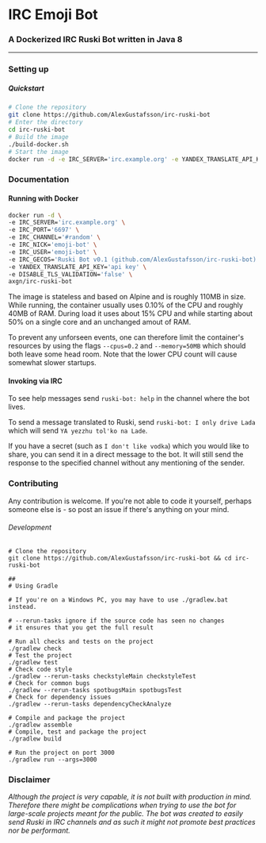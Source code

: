 # IRC Emoji Bot
### A Dockerized IRC Ruski Bot written in Java 8
***

### Setting up

##### Quickstart

```Bash
# Clone the repository
git clone https://github.com/AlexGustafsson/irc-ruski-bot
# Enter the directory
cd irc-ruski-bot
# Build the image
./build-docker.sh
# Start the image
docker run -d -e IRC_SERVER='irc.example.org' -e YANDEX_TRANSLATE_API_KEY='api key' --restart always axgn/irc-ruski-bot
```

### Documentation

#### Running with Docker

```Bash
docker run -d \
-e IRC_SERVER='irc.example.org' \
-e IRC_PORT='6697' \
-e IRC_CHANNEL='#random' \
-e IRC_NICK='emoji-bot' \
-e IRC_USER='emoji-bot' \
-e IRC_GECOS='Ruski Bot v0.1 (github.com/AlexGustafsson/irc-ruski-bot)' \
-e YANDEX_TRANSLATE_API_KEY='api key' \
-e DISABLE_TLS_VALIDATION='false' \
axgn/irc-ruski-bot
```

The image is stateless and based on Alpine and is roughly 110MB in size. While running, the container usually uses 0.10% of the CPU and roughly 40MB of RAM. During load it uses about 15% CPU and while starting about 50% on a single core and an unchanged amout of RAM.

To prevent any unforseen events, one can therefore limit the container's resources by using the flags `--cpus=0.2` and `--memory=50MB` which should both leave some head room. Note that the lower CPU count will cause somewhat slower startups.

#### Invoking via IRC

To see help messages send `ruski-bot: help` in the channel where the bot lives.

To send a message translated to Ruski, send `ruski-bot: I only drive Lada` which will send `YA yezzhu tol'ko na Lade`.

If you have a secret (such as `I don't like vodka`) which you would like to share, you can send it in a direct message to the bot. It will still send the response to the specified channel without any mentioning of the sender.

### Contributing

Any contribution is welcome. If you're not able to code it yourself, perhaps someone else is - so post an issue if there's anything on your mind.

###### Development

```
# Clone the repository
git clone https://github.com/AlexGustafsson/irc-ruski-bot && cd irc-ruski-bot

##
# Using Gradle

# If you're on a Windows PC, you may have to use ./gradlew.bat instead.

# --rerun-tasks ignore if the source code has seen no changes
# it ensures that you get the full result

# Run all checks and tests on the project
./gradlew check
# Test the project
./gradlew test
# Check code style
./gradlew --rerun-tasks checkstyleMain checkstyleTest
# Check for common bugs
./gradlew --rerun-tasks spotbugsMain spotbugsTest
# Check for dependency issues
./gradlew --rerun-tasks dependencyCheckAnalyze

# Compile and package the project
./gradlew assemble
# Compile, test and package the project
./gradlew build

# Run the project on port 3000
./gradlew run --args=3000
```

### Disclaimer

_Although the project is very capable, it is not built with production in mind. Therefore there might be complications when trying to use the bot for large-scale projects meant for the public. The bot was created to easily send Ruski in IRC channels and as such it might not promote best practices nor be performant._
